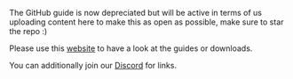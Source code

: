 The GitHub guide is now depreciated but will be active in terms of us uploading content here to make this as open as possible, make sure to star the repo :)

Please use this [website](https://wsfteam.xyz) to have a look at the guides or downloads.

You can additionally join our [Discord](https://wsfteam.xyz/discord) for links.
